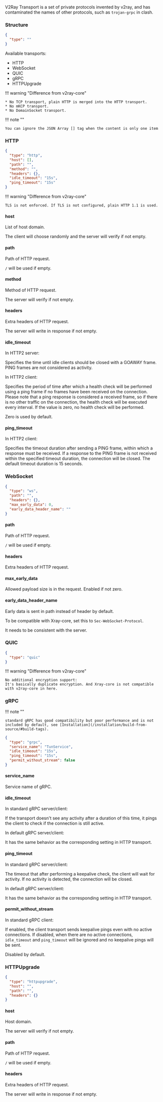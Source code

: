 V2Ray Transport is a set of private protocols invented by v2ray, and has contaminated the names of other protocols, such
as `trojan-grpc` in clash.

### Structure

```json
{
  "type": ""
}
```

Available transports:

* HTTP
* WebSocket
* QUIC
* gRPC
* HTTPUpgrade

!!! warning "Difference from v2ray-core"

    * No TCP transport, plain HTTP is merged into the HTTP transport.
    * No mKCP transport.
    * No DomainSocket transport.

!!! note ""

    You can ignore the JSON Array [] tag when the content is only one item

### HTTP

```json
{
  "type": "http",
  "host": [],
  "path": "",
  "method": "",
  "headers": {},
  "idle_timeout": "15s",
  "ping_timeout": "15s"
}
```

!!! warning "Difference from v2ray-core"

    TLS is not enforced. If TLS is not configured, plain HTTP 1.1 is used.

#### host

List of host domain.

The client will choose randomly and the server will verify if not empty.

#### path

Path of HTTP request.

`/` will be used if empty.

#### method

Method of HTTP request.

The server will verify if not empty.

#### headers

Extra headers of HTTP request.

The server will write in response if not empty.

#### idle_timeout

In HTTP2 server:

Specifies the time until idle clients should be closed with a GOAWAY frame. PING frames are not considered as activity.

In HTTP2 client:

Specifies the period of time after which a health check will be performed using a ping frame if no frames have been received on the connection. Please note that a ping response is considered a received frame, so if there is no other traffic on the connection, the health check will be executed every interval. If the value is zero, no health check will be performed.

Zero is used by default.

#### ping_timeout

In HTTP2 client:

Specifies the timeout duration after sending a PING frame, within which a response must be received. If a response to the PING frame is not received within the specified timeout duration, the connection will be closed. The default timeout duration is 15 seconds.

### WebSocket

```json
{
  "type": "ws",
  "path": "",
  "headers": {},
  "max_early_data": 0,
  "early_data_header_name": ""
}
```

#### path

Path of HTTP request.

`/` will be used if empty.

#### headers

Extra headers of HTTP request.

#### max_early_data

Allowed payload size is in the request. Enabled if not zero.

#### early_data_header_name

Early data is sent in path instead of header by default.

To be compatible with Xray-core, set this to `Sec-WebSocket-Protocol`.

It needs to be consistent with the server.

### QUIC

```json
{
  "type": "quic"
}
```

!!! warning "Difference from v2ray-core"

    No additional encryption support:
    It's basically duplicate encryption. And Xray-core is not compatible with v2ray-core in here.

### gRPC

!!! note ""

    standard gRPC has good compatibility but poor performance and is not included by default, see [Installation](/installation/build-from-source/#build-tags).

```json
{
  "type": "grpc",
  "service_name": "TunService",
  "idle_timeout": "15s",
  "ping_timeout": "15s",
  "permit_without_stream": false
}
```

#### service_name

Service name of gRPC.

#### idle_timeout

In standard gRPC server/client:

If the transport doesn't see any activity after a duration of this time, it pings the client to check if the connection is still active.

In default gRPC server/client:

It has the same behavior as the corresponding setting in HTTP transport.

#### ping_timeout

In standard gRPC server/client:

The timeout that after performing a keepalive check, the client will wait for activity. If no activity is detected, the connection will be closed.

In default gRPC server/client:

It has the same behavior as the corresponding setting in HTTP transport.

#### permit_without_stream

In standard gRPC client:

If enabled, the client transport sends keepalive pings even with no active connections. If disabled, when there are no active connections, `idle_timeout` and `ping_timeout` will be ignored and no keepalive pings will be sent.

Disabled by default.

### HTTPUpgrade

```json
{
  "type": "httpupgrade",
  "host": "",
  "path": "",
  "headers": {}
}
```

#### host

Host domain.

The server will verify if not empty.

#### path

Path of HTTP request.

`/` will be used if empty.

#### headers

Extra headers of HTTP request.

The server will write in response if not empty.
